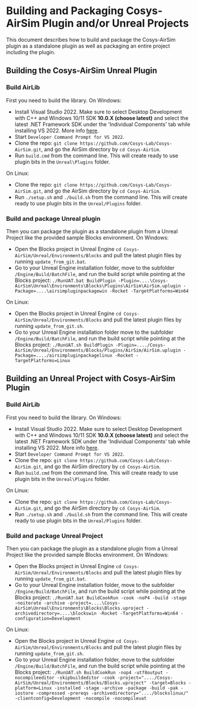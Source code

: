 # Building and Packaging Cosys-AirSim Plugin and/or Unreal Projects

This document describes how to build and package the Cosys-AirSim plugin as a standalone plugin as well as
packaging an entire project including the plugin. 

## Building the Cosys-AirSim Unreal Plugin

### Build AirLib
First you need to build the library. 
On Windows:

* Install Visual Studio 2022. Make sure to select Desktop Development with C++ and Windows 10/11 SDK **10.0.X (choose latest)** and select the latest .NET Framework SDK under the 'Individual Components' tab while installing VS 2022. More info [here](https://dev.epicgames.com/documentation/en-us/unreal-engine/setting-up-visual-studio-development-environment-for-cplusplus-projects-in-unreal-engine?application_version=5.5).
* Start `Developer Command Prompt for VS 2022`. 
* Clone the repo: `git clone https://github.com/Cosys-Lab/Cosys-AirSim.git`, and go the AirSim directory by `cd Cosys-AirSim`. 
* Run `build.cmd` from the command line. This will create ready to use plugin bits in the `Unreal\Plugins` folder.

On Linux:

* Clone the repo: `git clone https://github.com/Cosys-Lab/Cosys-AirSim.git`, and go the AirSim directory by `cd Cosys-AirSim`. 
* Run `./setup.sh` and `./build.sh` from the command line. This will create ready to use plugin bits in the `Unreal/Plugins` folder.

### Build and package Unreal plugin
Then you can package the plugin as a standalone plugin from a Unreal Project like the provided sample Blocks environment.
On Windows:

* Open the Blocks project in Unreal Engine `cd Cosys-AirSim/Unreal/Environments/Blocks` and pull the latest plugin files by running `update_from_git.bat`.
* Go to your Unreal Engine installation folder, move to the subfolder `/Engine/Build/BatchFile`, and run the build script while pointing at the Blocks project: `./RunUAT.bat BuildPlugin -Plugin=....\Cosys-AirSim\Unreal\Environments\Blocks\Plugins\AirSim\AirSim.uplugin -Package=....\airsimpluginpackagewin -Rocket -TargetPlatforms=Win64`

On Linux:

* Open the Blocks project in Unreal Engine `cd Cosys-AirSim/Unreal/Environments/Blocks` and pull the latest plugin files by running `update_from_git.sh`.
* Go to your Unreal Engine installation folder move to the subfolder `/Engine/Build/BatchFile`, and run the build script while pointing at the Blocks project: `./RunUAT.sh BuildPlugin -Plugin=..../Cosys-AirSim/Unreal/Environments/Blocks/Plugins/AirSim/AirSim.uplugin -Package=..../airsimpluginpackagelinux -Rocket -TargetPlatforms=Linux`

## Building an Unreal Project with Cosys-AirSim Plugin

### Build AirLib
First you need to build the library. 
On Windows:

* Install Visual Studio 2022. Make sure to select Desktop Development with C++ and Windows 10/11 SDK **10.0.X (choose latest)** and select the latest .NET Framework SDK under the 'Individual Components' tab while installing VS 2022. More info [here](https://dev.epicgames.com/documentation/en-us/unreal-engine/setting-up-visual-studio-development-environment-for-cplusplus-projects-in-unreal-engine?application_version=5.2).
* Start `Developer Command Prompt for VS 2022`. 
* Clone the repo: `git clone https://github.com/Cosys-Lab/Cosys-AirSim.git`, and go the AirSim directory by `cd Cosys-AirSim`. 
* Run `build.cmd` from the command line. This will create ready to use plugin bits in the `Unreal\Plugins` folder.

On Linux:

* Clone the repo: `git clone https://github.com/Cosys-Lab/Cosys-AirSim.git`, and go the AirSim directory by `cd Cosys-AirSim`. 
* Run `./setup.sh` and `./build.sh` from the command line. This will create ready to use plugin bits in the `Unreal/Plugins` folder.

### Build and package Unreal Project
Then you can package the plugin as a standalone plugin from a Unreal Project like the provided sample Blocks environment.
On Windows:

* Open the Blocks project in Unreal Engine `cd Cosys-AirSim/Unreal/Environments/Blocks` and pull the latest plugin files by running `update_from_git.bat`.
* Go to your Unreal Engine installation folder, move to the subfolder `/Engine/Build/BatchFile`, and run the build script while pointing at the Blocks project: `./RunUAT.bat BuildCookRun -cook -noP4 -build -stage -noiterate -archive -project=....\Cosys-AirSim\Unreal\Environments\Blocks\Blocks.uproject -archivedirectory=....\blockswin -Rocket -TargetPlatforms=Win64 -configuration=Development`

On Linux:

* Open the Blocks project in Unreal Engine `cd Cosys-AirSim/Unreal/Environments/Blocks` and pull the latest plugin files by running `update_from_git.sh`.
* Go to your Unreal Engine installation folder, move to the subfolder `/Engine/Build/BatchFile`, and run the build script while pointing at the Blocks project: `./RunUAT.sh BuildCookRun -nop4 -utf8output -nocompileeditor -skipbuildeditor -cook -project="..../Cosys-AirSim/Unreal/Environments/Blocks/Blocks.uproject" -target=Blocks -platform=Linux -installed -stage -archive -package -build -pak -iostore -compressed -prereqs -archivedirectory="..../blockslinux/" -clientconfig=Development -nocompile -nocompileuat`




